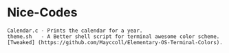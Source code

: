 Nice-Codes
==========
    Calendar.c - Prints the calendar for a year.
    theme.sh   - A Better shell script for terminal awesome color scheme.[Tweaked] (https://github.com/Mayccoll/Elementary-OS-Terminal-Colors).

